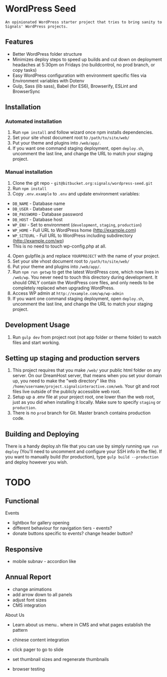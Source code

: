 # WordPress Seed
    An opinionated WordPress starter project that tries to bring sanity to Signals' WordPress projects.

## Features
- Better WordPress folder structure
- Minimizes deploy steps to speed up builds and cut down on deployment headaches at 5:30pm on Fridays (no buildcontrol, no prod branch, or copy tasks)
- Easy WordPress configuration with environment specific files via Environment variables with Dotenv
- Gulp, Sass (lib sass), Babel (for ES6), Browserify, ESLint and BrowserSync

## Installation
### Automated installation
1. Run `npm install` and follow wizard once npm installs dependencies.
2. Set your site vhost document root to `/path/to/site/web/`
3. Put your theme and plugins into `/web/app/`.
4. If you want one command staging deployment, open `deploy.sh`, uncomment the last line, and change the URL to match your staging project.

### Manual installation
1. Clone the git repo - `git@bitbucket.org:signals/wordpress-seed.git`
2. Run `npm install`
3. Copy `.env.example` to `.env` and update environment variables:
  * `DB_NAME` - Database name
  * `DB_USER` - Database user
  * `DB_PASSWORD` - Database password
  * `DB_HOST` - Database host
  * `WP_ENV` - Set to environment (`development`, `staging`, `production`)
  * `WP_HOME` - Full URL to WordPress home (http://example.com)
  * `WP_SITEURL` - Full URL to WordPress including subdirectory (http://example.com/wp)
  * This is no need to touch wp-config.php at all.

4. Open gulpfile.js and replace `YOURPROJECT` with the name of your project.
5. Set your site vhost document root to `/path/to/site/web/`
6. Put your theme and plugins into `/web/app/`.
7. Run `npm run getwp` to get the latest WordPress core, which now lives in `/web/wp`. You never need to touch this directory during development. It should ONLY contain the WordPress core files, and only needs to be completely replaced when upgrading WordPress.
8. Access WP admin at `http://example.com/wp/wp-admin`
9. If you want one command staging deployment, open `deploy.sh`, uncomment the last line, and change the URL to match your staging project.

## Development Usage
1. Run `gulp dev` from project root (not app folder or theme folder) to watch files and start working.

## Setting up staging and production servers
1. This project requires that you make `/web/` your public html folder on any server. On our DreamHost server, that means when you set your domain up, you need to make the "web directory" like this `/home/username/project.signalsinteractive.com/web`. Your git and root files live outside of the publicly accessible web root.
2. Setup up a .env file at your project root, one lower than the web root, just as you did when installing it locally. Make sure to specify `staging` or `production`.
3. There is no `prod` branch for Git. Master branch contains production code.

## Building and Deploying
There is a handy deploy.sh file that you can use by simply running `npm run deploy` (You'll need to uncomment and configure your SSH info in the file). If you want to manually build (for production), type `gulp build --production` and deploy however you wish.


# TODO

## Functional
Events
- lightbox for gallery opening
- different behaviour for navigation tiers - events?
- donate buttons specific to events? change header button?

## Responsive
- mobile subnav - accordion like

## Annual Report
- change animations
- add arrow down to all panels
- adjust font sizes
- CMS integration

About Us
- Learn about us menu.. where in CMS and what pages establish the pattern

- chinese content integration
- click pager to go to slide
- set thumbnail sizes and regenerate thumbnails
- browser testing
